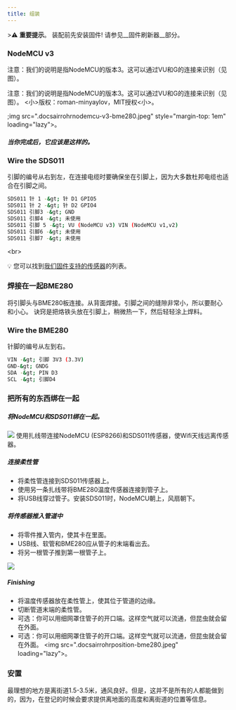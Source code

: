 ```yaml
---
title: 组装
---
```


&gt;⚠️ **重要提示**。
装配前先安装固件!
请参见__固件刷新器__部分。

### NodeMCU v3
注意：我们的说明是指NodeMCU的版本3。这可以通过VU和G的连接来识别（见图）。

注意：我们的说明是指NodeMCU的版本3。这可以通过VU和G的连接来识别（见图）。
&lt;小&gt;版权：roman-minyaylov，MIT授权&lt;小&gt;。


;img src=".docsairrohrnodemcu-v3-bme280.jpeg" style="margin-top: 1em" loading="lazy"&gt;。

##### 当你完成后，它应该是这样的。


### Wire the SDS011
引脚的编号从右到左，在连接电缆时要确保坐在引脚上，因为大多数杜邦电缆也适合在引脚之间。
```bash
SDS011 针 1 -&gt; 针 D1 GPIO5
SDS011 针 2 -&gt; 针 D2 GPIO4
SDS011 引脚3 -&gt; GND
SDS011 引脚4 -&gt; 未使用
SDS011 引脚 5 -&gt; VU (NodeMCU v3) VIN (NodeMCU v1,v2)
SDS011 引脚6 -&gt; 未使用
SDS011 引脚7 -&gt; 未使用
```

&lt;br&gt;

💡 您可以找到[我们固件支持的传感器](https://github.com/opendata-stuttgart/sensors-software/blob/master/airrohr-firmware/Readme.md)的列表。

### 焊接在一起BME280
将引脚头与BME280板连接。从背面焊接。引脚之间的缝隙非常小，所以要耐心和小心。
诀窍是把烙铁头放在引脚上，稍微热一下，然后轻轻涂上焊料。


### Wire the BME280
针脚的编号从左到右。

```bash
VIN -&gt; 引脚 3V3 (3.3V)
GND-&gt; GNDG
SDA -&gt; PIN D3
SCL -&gt; 引脚D4
```

### 把所有的东西绑在一起

##### 将NodeMCU和SDS011绑在一起。
<img src=".docsairrohrti-空气质量传感器-together.jpeg" loading="lazy">
使用扎线带连接NodeMCU (ESP8266)和SDS011传感器，使Wifi天线远离传感器。

##### 连接柔性管
* 将柔性管连接到SDS011传感器上。
* 使用另一条扎线带将BME280温度传感器连接到管子上。
* 将USB线穿过管子。安装SDS011时，NodeMCU朝上，风扇朝下。

##### 将传感器推入管道中
* 将零件推入管内，使其卡在里面。
* USB线、软管和BME280应从管子的末端看出去。
* 将另一根管子推到第一根管子上。

<img src=".docsairrohrsds011-jammed-into-tube.jpeg" loading="lazy">

##### Finishing
* 将温度传感器放在柔性管上，使其位于管道的边缘。
* 切断管道末端的柔性管。
* 可选：你可以用细网罩住管子的开口端。这样空气就可以流通，但昆虫就会留在外面。
* 可选：你可以用细网罩住管子的开口端。这样空气就可以流通，但昆虫就会留在外面。
&lt;img src=".docsairrohrposition-bme280.jpeg" loading="lazy"&gt;。

### 安置
最理想的地方是离街道1.5-3.5米，通风良好。但是，这并不是所有的人都能做到的，因为，在登记的时候会要求提供离地面的高度和离街道的位置等信息。

